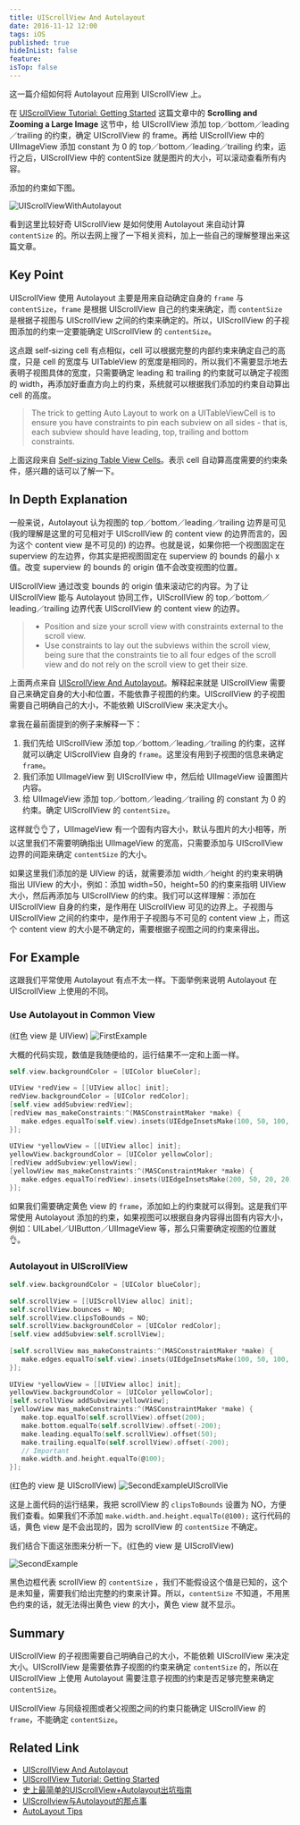 ```yaml
---
title: UIScrollView And Autolayout
date: 2016-11-12 12:00
tags: iOS
published: true
hideInList: false
feature: 
isTop: false
---
```


这一篇介绍如何将 Autolayout 应用到 UIScrollView 上。

在 [UIScrollView Tutorial: Getting Started][2] 这篇文章中的 **Scrolling and Zooming a Large Image** 这节中，给 UIScrollView 添加 top／bottom／leading／trailing 的约束，确定 UIScrollView 的 frame。再给 UIScrollView 中的 UIImageView 添加 constant 为 0 的 top／bottom／leading／trailing 约束，运行之后，UIScrollView 中的 contentSize 就是图片的大小，可以滚动查看所有内容。

<!-- more -->

添加的约束如下图。

![UIScrollViewWithAutolayout][7]

看到这里比较好奇 UIScrollView 是如何使用 Autolayout 来自动计算 `contentSize` 的。所以去网上搜了一下相关资料，加上一些自己的理解整理出来这篇文章。

## Key Point

UIScrollView 使用 Autolayout 主要是用来自动确定自身的 `frame` 与 `contentSize`，`frame` 是根据 UIScrollView 自己的约束来确定，而 `contentSize` 是根据子视图与 UIScrollView 之间的约束来确定的。所以，UIScrollView 的子视图添加的约束一定要能确定 UIScrollView 的 `contentSize`。

这点跟 self-sizing cell 有点相似，cell 可以根据完整的内部约束来确定自己的高度，只是 cell 的宽度与 UITableView 的宽度是相同的，所以我们不需要显示地去表明子视图具体的宽度，只需要确定 leading 和 trailing 的约束就可以确定子视图的 width，再添加好垂直方向上的约束，系统就可以根据我们添加的约束自动算出 cell 的高度。

> The trick to getting Auto Layout to work on a UITableViewCell is to ensure you have constraints to pin each subview on all sides - that is, each subview should have leading, top, trailing and bottom constraints.

上面这段来自 [Self-sizing Table View Cells][6]。表示 cell 自动算高度需要的约束条件，感兴趣的话可以了解一下。

## In Depth Explanation

一般来说，Autolayout 认为视图的 top／bottom／leading／trailing 边界是可见 (我的理解是这里的可见相对于 UIScrollView 的 content view  的边界而言的，因为这个 content view 是不可见的) 的边界。也就是说，如果你把一个视图固定在 superview 的左边界，你其实是把视图固定在 superview 的 bounds 的最小 x 值。改变 superview 的 bounds 的 origin 值不会改变视图的位置。

UIScrollView 通过改变 bounds 的 origin 值来滚动它的内容。为了让 UIScrollView 能与 Autolayout 协同工作，UIScrollView 的 top／bottom／leading／trailing 边界代表 UIScrollView 的 content view 的边界。

> * Position and size your scroll view with constraints external to the scroll view.
> * Use constraints to lay out the subviews within the scroll view, being sure that the constraints tie to all four edges of the scroll view and do not rely on the scroll view to get their size.

上面两点来自 [UIScrollView And Autolayout][1]。解释起来就是 UIScrollView 需要自己来确定自身的大小和位置，不能依靠子视图的约束。UIScrollView 的子视图需要自己明确自己的大小，不能依赖 UIScrollView 来决定大小。

拿我在最前面提到的例子来解释一下：

1. 我们先给 UIScrollView 添加 top／bottom／leading／trailing 的约束，这样就可以确定 UIScrollView 自身的 `frame`。这里没有用到子视图的信息来确定 `frame`。
2. 我们添加 UIImageView 到 UIScrollView 中，然后给 UIImageView 设置图片内容。
3. 给 UIImageView 添加 top／bottom／leading／trailing 的 constant 为 0 的约束。确定 UIScrollView 的 `contentSize`。

这样就👌👌了，UIImageView 有一个固有内容大小，默认与图片的大小相等，所以这里我们不需要明确指出 UIImageView 的宽高，只需要添加与 UIScrollView 边界的间距来确定 `contentSize` 的大小。

如果这里我们添加的是 UIView 的话，就需要添加 width／height 的约束来明确指出 UIView 的大小，例如：添加 width=50，height=50 的约束来指明 UIView 大小，然后再添加与 UIScrollView 的约束。我们可以这样理解：添加在 UIScrollView 自身的约束，是作用在 UIScrollView 可见的边界上。子视图与 UIScrollView 之间的约束中，是作用于子视图与不可见的 content view 上，而这个 content view 的大小是不确定的，需要根据子视图之间的约束来得出。

## For Example

这跟我们平常使用 Autolayout 有点不太一样。下面举例来说明 Autolayout 在 UIScrollView 上使用的不同。

### Use Autolayout in Common View

(红色 view 是 UIView)
![FirstExample][8]

大概的代码实现，数值是我随便给的，运行结果不一定和上面一样。

```objectivec
self.view.backgroundColor = [UIColor blueColor];
  
UIView *redView = [[UIView alloc] init];
redView.backgroundColor = [UIColor redColor];
[self.view addSubview:redView];
[redView mas_makeConstraints:^(MASConstraintMaker *make) {
   make.edges.equalTo(self.view).insets(UIEdgeInsetsMake(100, 50, 100, 50));
}];
    
UIView *yellowView = [[UIView alloc] init];
yellowView.backgroundColor = [UIColor yellowColor];
[redView addSubview:yellowView];
[yellowView mas_makeConstraints:^(MASConstraintMaker *make) {
   make.edges.equalTo(redView).insets(UIEdgeInsetsMake(200, 50, 20, 20));
}];
```

如果我们需要确定黄色 view 的 `frame`，添加如上的约束就可以得到。这是我们平常使用 Autolayout 添加的约束，如果视图可以根据自身内容得出固有内容大小，例如：UILabel／UIButton／UIImageView 等，那么只需要确定视图的位置就 👌。

### Autolayout in UIScrollView

```objectivec
self.view.backgroundColor = [UIColor blueColor];
    
self.scrollView = [[UIScrollView alloc] init];
self.scrollView.bounces = NO;
self.scrollView.clipsToBounds = NO;
self.scrollView.backgroundColor = [UIColor redColor];
[self.view addSubview:self.scrollView];
    
[self.scrollView mas_makeConstraints:^(MASConstraintMaker *make) {
   make.edges.equalTo(self.view).insets(UIEdgeInsetsMake(100, 50, 100, 50));
}];
    
UIView *yellowView = [[UIView alloc] init];
yellowView.backgroundColor = [UIColor yellowColor];
[self.scrollView addSubview:yellowView];
[yellowView mas_makeConstraints:^(MASConstraintMaker *make) {
   make.top.equalTo(self.scrollView).offset(200);
   make.bottom.equalTo(self.scrollView).offset(-200);
   make.leading.equalTo(self.scrollView).offset(50);
   make.trailing.equalTo(self.scrollView).offset(-200);
   // Important
   make.width.and.height.equalTo(@100);
}];
```

(红色的 view 是 UIScrollView)
![SecondExampleUIScrollVie][9]

这是上面代码的运行结果，我把 scrollView 的 `clipsToBounds` 设置为 NO，方便我们查看。如果我们不添加 `make.width.and.height.equalTo(@100);` 这行代码的话，黄色 view 是不会出现的，因为 scrollView 的 `contentSize` 不确定。

我们结合下面这张图来分析一下。(红色的 view 是 UIScrollView)

![SecondExample][10]

黑色边框代表 scrollView 的 `contentSize` ，我们不能假设这个值是已知的，这个是未知量，需要我们给出完整的约束来计算。所以，`contentSize` 不知道，不用黑色约束的话，就无法得出黄色 view 的大小，黄色 view 就不显示。

## Summary

UIScrollView 的子视图需要自己明确自己的大小，不能依赖 UIScrollView 来决定大小。UIScrollView 是需要依靠子视图的约束来确定 `contentSize` 的，所以在 UIScrollView 上使用 Autolayout 需要注意子视图的约束是否足够完整来确定 `contentSize`。

UIScrollView 与同级视图或者父视图之间的约束只能确定 UIScrollView 的 `frame`，不能确定 `contentSize`。

## Related Link

* [UIScrollView And Autolayout][1]
* [UIScrollView Tutorial: Getting Started][2]
* [史上最简单的UIScrollView+Autolayout出坑指南][3]
* [UIScrollview与Autolayout的那点事][4]
* [AutoLayout Tips][5]

[1]: https://developer.apple.com/library/content/technotes/tn2154/_index.html#//apple_ref/doc/uid/DTS40013309-CH1-MIXED_APPROACH
[2]: https://www.raywenderlich.com/122139/uiscrollview-tutorial
[3]: https://bestswifter.com/uiscrollviewwithautolayout/
[4]: http://adad184.com/2015/12/01/scrollview-under-autolayout/
[5]: https://github.com/nixzhu/dev-blog/blob/master/autolayout-tips.md#tip-2
[6]: https://www.raywenderlich.com/129059/self-sizing-table-view-cells
[7]: https://github.com/LZhenHong/BlogImages/blob/master/UIScrollViewWithAutolayout.png?raw=true
[8]: https://github.com/LZhenHong/BlogImages/blob/master/FirstExample.png?raw=true
[9]: https://github.com/LZhenHong/BlogImages/blob/master/SecondExampleUIScrollView.png?raw=true
[10]: https://github.com/LZhenHong/BlogImages/blob/master/SecondExample.png?raw=true
